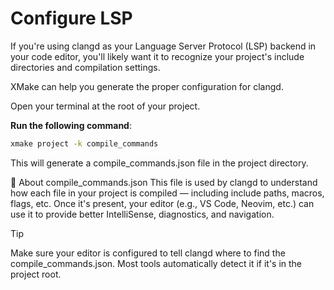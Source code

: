 # Configure LSP

If you're using clangd as your Language Server Protocol (LSP) backend in your code editor, you'll likely want it to recognize your project's include directories and compilation settings.

XMake can help you generate the proper configuration for clangd.

Open your terminal at the root of your project.

**Run the following command**:

```bash
xmake project -k compile_commands
```

This will generate a compile_commands.json file in the project directory.

📂 About compile_commands.json
This file is used by clangd to understand how each file in your project is compiled — including include paths, macros, flags, etc. Once it's present, your editor (e.g., VS Code, Neovim, etc.) can use it to provide better IntelliSense, diagnostics, and navigation.

>[!Tip]
> Make sure your editor is configured to tell clangd where to find the compile_commands.json. Most tools automatically detect it if it's in the project root.
